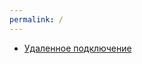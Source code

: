 ```yaml
---
permalink: /
---
```

* [Удаленное подключение][vpn]

[vpn]: vpn "Инструкция по подключению к удаленному рабочему столу"
